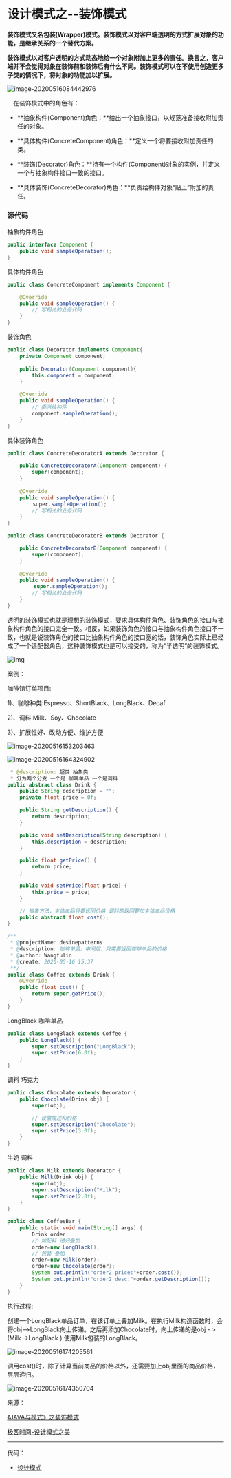 # 设计模式之--装饰模式

​	**装饰模式又名包装(Wrapper)模式。装饰模式以对客户端透明的方式扩展对象的功能，是继承关系的一个替代方案。**

​	**装饰模式以对客户透明的方式动态地给一个对象附加上更多的责任。换言之，客户端并不会觉得对象在装饰前和装饰后有什么不同。装饰模式可以在不使用创造更多子类的情况下，将对象的功能加以扩展。**

![image-20200516084442976](../image/设计模式/image-20200516084442976.png)

　在装饰模式中的角色有：

- **抽象构件(Component)角色：**给出一个抽象接口，以规范准备接收附加责任的对象。

- **具体构件(ConcreteComponent)角色：**定义一个将要接收附加责任的类。

- **装饰(Decorator)角色：**持有一个构件(Component)对象的实例，并定义一个与抽象构件接口一致的接口。

- **具体装饰(ConcreteDecorator)角色：**负责给构件对象“贴上”附加的责任。

### 源代码

抽象构件角色

```java
public interface Component {
    public void sampleOperation();
}
```

具体构件角色

```java
public class ConcreteComponent implements Component {

    @Override
    public void sampleOperation() {
        // 写相关的业务代码
    }
}
```

装饰角色

```java
public class Decorator implements Component{
    private Component component;
    
    public Decorator(Component component){
        this.component = component;
    }

    @Override
    public void sampleOperation() {
        // 委派给构件
        component.sampleOperation();
    }
}
```

具体装饰角色

```java
public class ConcreteDecoratorA extends Decorator {

    public ConcreteDecoratorA(Component component) {
        super(component);
    }
    
    @Override
    public void sampleOperation() {
　　　　　super.sampleOperation();
        // 写相关的业务代码
    }
}
```

```java
public class ConcreteDecoratorB extends Decorator {

    public ConcreteDecoratorB(Component component) {
        super(component);
    }
    
    @Override
    public void sampleOperation() {
　　　　  super.sampleOperation();
        // 写相关的业务代码
    }
}
```

透明的装饰模式也就是理想的装饰模式，要求具体构件角色、装饰角色的接口与抽象构件角色的接口完全一致。相反，如果装饰角色的接口与抽象构件角色接口不一致，也就是说装饰角色的接口比抽象构件角色的接口宽的话，装饰角色实际上已经成了一个适配器角色，这种装饰模式也是可以接受的，称为“半透明”的装饰模式。

![img](../image/设计模式/img.png)

案例：

咖啡馆订单项目: 

1)、咖啡种类:Espresso、ShortBlack、LongBlack、Decaf  

2)、调料:Milk、Soy、Chocolate  

3)、扩展性好、改动方便、维护方便

![image-20200516153203463](../image/设计模式/image-20200516153203463.png)

![image-20200516164324902](../image/设计模式/image-20200516164324902.png)



```java
 * @description: 超类 抽象类
 * 分为两个分支 一个是 咖啡单品 一个是调料
public abstract class Drink {
    public String description = "";
    private float price = 0f;

    public String getDescription() {
        return description;
    }

    public void setDescription(String description) {
        this.description = description;
    }

    public float getPrice() {
        return price;
    }

    public void setPrice(float price) {
        this.price = price;
    }

    // 抽象方法，主体单品只要返回价格 调料的返回要加主体单品价格
    public abstract float cost();
}
```



```java
/**
 * @projectName: desinepatterns
 * @description: 咖啡单品，中间层，只需要返回咖啡单品的价格
 * @author: Wangfulin
 * @create: 2020-05-16 15:37
 **/
public class Coffee extends Drink {
    @Override
    public float cost() {
        return super.getPrice();
    }
}
```

LongBlack 咖啡单品

```java
public class LongBlack extends Coffee {
    public LongBlack() {
        super.setDescription("LongBlack");
        super.setPrice(6.0f);
    }
}
```

调料 巧克力

```java
public class Chocolate extends Decorator {
    public Chocolate(Drink obj) {
        super(obj);

        // 设置描述和价格
        super.setDescription("Chocolate");
        super.setPrice(3.0f);
    }
}
```

牛奶 调料

```java
public class Milk extends Decorator {
    public Milk(Drink obj) {
        super(obj);
        super.setDescription("Milk");
        super.setPrice(2.0f);
    }
}
```



```java
public class CoffeeBar {
    public static void main(String[] args) {
        Drink order;
        // 加配料 递归叠加
        order=new LongBlack();
        // 包装 叠加
        order=new Milk(order);
        order=new Chocolate(order);
        System.out.println("order2 price:"+order.cost());
        System.out.println("order2 desc:"+order.getDescription());
    }
}
```

执行过程:

创建一个LongBlack单品订单，在该订单上叠加Milk。在执行Milk构造函数时，会将obj-->LongBlack向上传递。之后再添加Chocolate时，向上传递的是obj - > (Milk ->LongBlack ) 使用Milk包装的LongBlack。

![image-20200516174205561](../image/设计模式/image-20200516174205561.png)

调用cost()时，除了计算当前商品的价格以外，还需要加上obj里面的商品价格，层层递归。

![image-20200516174350704](../image/设计模式/image-20200516174350704.png)



来源：

[《JAVA与模式》之装饰模式](https://www.cnblogs.com/java-my-life/archive/2012/04/20/2455726.html)

[极客时间-设计模式之美](https://time.geekbang.org/column/intro/100039001)



---

代码：

- [设计模式](../icoding/desinepatterns/src/main/java/com/wangfulin/dp)

